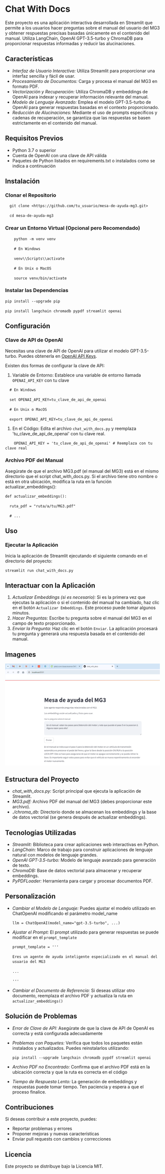 # Chat With Docs

Este proyecto es una aplicación interactiva desarrollada en Streamlit que permite a los usuarios hacer preguntas sobre el manual del usuario del MG3 y obtener respuestas precisas basadas únicamente en el contenido del manual. Utiliza LangChain, OpenAI GPT-3.5-turbo y ChromaDB para proporcionar respuestas informadas y reducir las alucinaciones.

## Características

- *Interfaz de Usuario Interactiva:* Utiliza Streamlit para proporcionar una interfaz sencilla y fácil de usar.
- *Procesamiento de Documentos:* Carga y procesa el manual del MG3 en formato PDF.
- *Vectorización y Recuperación:* Utiliza ChromaDB y embeddings de OpenAI para indexar y recuperar información relevante del manual.
- *Modelo de Lenguaje Avanzado:* Emplea el modelo GPT-3.5-turbo de OpenAI para generar respuestas basadas en el contexto proporcionado.
- *Reducción de Alucinaciones:* Mediante el uso de prompts específicos y cadenas de recuperación, se garantiza que las respuestas se basen estrictamente en el contenido del manual.

## Requisitos Previos

- Python 3.7 o superior
- Cuenta de OpenAI con una clave de API válida
- Paquetes de Python listados en requirements.txt o instalados como se indica a continuación

## Instalación

### Clonar el Repositorio

      git clone <https://github.com/tu_usuario/mesa-de-ayuda-mg3.git>
    
      cd mesa-de-ayuda-mg3

### Crear un Entorno Virtual (Opcional pero Recomendado)
```
    python -m venv venv
    
    # En Windows
    
    venv\\Scripts\\activate
    
    # En Unix o MacOS
    
    source venv/bin/activate
```
### Instalar las Dependencias

    pip install --upgrade pip
    
    pip install langchain chromadb pypdf streamlit openai

## Configuración

### Clave de API de OpenAI

Necesitas una clave de API de OpenAI para utilizar el modelo GPT-3.5-turbo. Puedes obtenerla en [OpenAI API Keys](https://platform.openai.com/account/api-keys).

Existen dos formas de configurar la clave de API:

1. Variable de Entorno: Establece una variable de entorno llamada ``` OPENAI_API_KEY ``` con tu clave
```
  # En Windows
  
  set OPENAI_API_KEY=tu_clave_de_api_de_openai
  
  # En Unix o MacOS
  
  export OPENAI_API_KEY=tu_clave_de_api_de_openai
```
1. En el Código: Edita el archivo ```chat_with_docs.py``` y reemplaza 'tu_clave_de_api_de_openai' con tu clave real.
```
    OPENAI_API_KEY = 'tu_clave_de_api_de_openai' # Reemplaza con tu clave real
```
### Archivo PDF del Manual

Asegúrate de que el archivo MG3.pdf (el manual del MG3) está en el mismo directorio que el script chat_with_docs.py. Si el archivo tiene otro nombre o está en otra ubicación, modifica la ruta en la función actualizar_embeddings():

    def actualizar_embeddings():

      ruta_pdf = "ruta/a/tu/MG3.pdf"

      # ...

## Uso

### Ejecutar la Aplicación

Inicia la aplicación de Streamlit ejecutando el siguiente comando en el directorio del proyecto:

    streamlit run chat_with_docs.py

## Interactuar con la Aplicación

1. *Actualizar Embeddings (si es necesario):* Si es la primera vez que ejecutas la aplicación o si el contenido del manual ha cambiado, haz clic en el botón ```Actualizar Embeddings```. Este proceso puede tomar algunos minutos.
2. *Hacer Preguntas:* Escribe tu pregunta sobre el manual del MG3 en el campo de texto proporcionado.
3. *Enviar la Pregunta:* Haz clic en el botón ```Enviar```. La aplicación procesará tu pregunta y generará una respuesta basada en el contenido del manual.

## Imagenes
![Chat](Ejecucion_chat_with_docs.png "Chat")

## Estructura del Proyecto

- *chat_with_docs.py:* Script principal que ejecuta la aplicación de Streamlit.
- *MG3.pdf:* Archivo PDF del manual del MG3 (debes proporcionar este archivo).
- *./chroma_db:* Directorio donde se almacenan los embeddings y la base de datos vectorial (se genera después de actualizar embeddings).

## Tecnologías Utilizadas

- *Streamlit:* Biblioteca para crear aplicaciones web interactivas en Python.
- *LangChain:* Marco de trabajo para construir aplicaciones de lenguaje natural con modelos de lenguaje grandes.
- *OpenAI GPT-3.5-turbo:* Modelo de lenguaje avanzado para generación de texto.
- *ChromaDB:* Base de datos vectorial para almacenar y recuperar embeddings.
- *PyPDFLoader:* Herramienta para cargar y procesar documentos PDF.

## Personalización

- *Cambiar el Modelo de Lenguaje:* Puedes ajustar el modelo utilizado en ChatOpenAI modificando el parámetro model_name

      llm = ChatOpenAI(model_name="gpt-3.5-turbo", ...)
    
- *Ajustar el Prompt:* El prompt utilizado para generar respuestas se puede modificar en el ``` prompt_template ```

      prompt_template = '''

      Eres un agente de ayuda inteligente especializado en el manual del usuario del MG3

      ...

      '''

- *Cambiar el Documento de Referencia:* Si deseas utilizar otro documento, reemplaza el archivo PDF y actualiza la ruta en ``` actualizar_embeddings() ```


## Solución de Problemas

- *Error de Clave de API:* Asegúrate de que la clave de API de OpenAI es correcta y está configurada adecuadamente

- *Problemas con Paquetes:* Verifica que todos los paquetes están instalados y actualizados. Puedes reinstalarlos utilizando:

      pip install --upgrade langchain chromadb pypdf streamlit openai

- *Archivo PDF no Encontrado:* Confirma que el archivo PDF está en la ubicación correcta y que la ruta es correcta en el código

- *Tiempo de Respuesta Lento:* La generación de embeddings y respuestas puede tomar tiempo. 
    Ten paciencia y espera a que el proceso finalice.

## Contribuciones

Si deseas contribuir a este proyecto, puedes:

- Reportar problemas y errores
- Proponer mejoras y nuevas características
- Enviar pull requests con cambios y correcciones

## Licencia

Este proyecto se distribuye bajo la Licencia MIT.